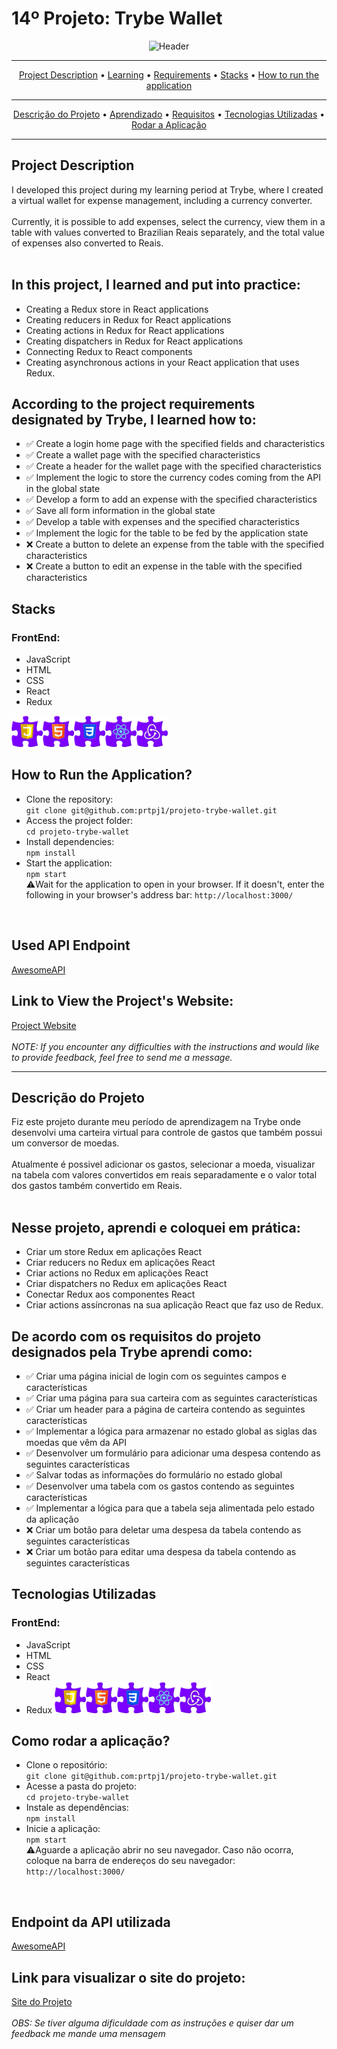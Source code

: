 # 14º Projeto: Trybe Wallet
<p align="center">
  <img src="https://github.com/prtpj1/projeto-trybe-wallet/blob/main/Images/Preview.png" alt="Header" />
</p>
<hr/>
<p align="center">
<a href="#project-description">Project Description</a> •
<a href="#in-this-project-i-learned-and-put-into-practice">Learning</a> •
<a href="#according-to-the-project-requirements-designated-by-trybe-i-learned-how-to">Requirements</a> •
<a href="#stacks">Stacks</a> •
<a href="#how-to-run-the-application">How to run the application</a>
</p>
<hr/>
<p align="center">
<a href="#descrição-do-projeto">Descrição do Projeto</a> •
<a href="#nesse-projeto-aprendi-e-coloquei-em-prática">Aprendizado</a> •
<a href="#de-acordo-com-os-requisitos-do-projeto-designados-pela-trybe-aprendi-como">Requisitos</a> •
<a href="#tecnologias-utilizadas">Tecnologias Utilizadas</a> •
<a href="#como-rodar-a-aplicação">Rodar a Aplicação</a>
</p>
<hr/>

## Project Description
I developed this project during my learning period at Trybe, where I created a virtual wallet for expense management, including a currency converter. </br> </br>
Currently, it is possible to add expenses, select the currency, view them in a table with values converted to Brazilian Reais separately, and the total value of expenses also converted to Reais. </br> </br>

## In this project, I learned and put into practice:
- Creating a Redux store in React applications
- Creating reducers in Redux for React applications
- Creating actions in Redux for React applications
- Creating dispatchers in Redux for React applications
- Connecting Redux to React components
- Creating asynchronous actions in your React application that uses Redux.

## According to the project requirements designated by Trybe, I learned how to:
- ✅ Create a login home page with the specified fields and characteristics
- ✅ Create a wallet page with the specified characteristics
- ✅ Create a header for the wallet page with the specified characteristics
- ✅ Implement the logic to store the currency codes coming from the API in the global state
- ✅ Develop a form to add an expense with the specified characteristics
- ✅ Save all form information in the global state
- ✅ Develop a table with expenses and the specified characteristics
- ✅ Implement the logic for the table to be fed by the application state
- ❌ Create a button to delete an expense from the table with the specified characteristics
- ❌ Create a button to edit an expense in the table with the specified characteristics

## Stacks
### FrontEnd: 
- JavaScript
- HTML
- CSS
- React
- Redux

<a href="https://developer.mozilla.org/en-US/docs/Web/JavaScript" target="_blank" rel="noreferrer"><img src="https://github.com/prtpj1/prtpj1/blob/main/Github Imgs/JavaScript2.png" width="50" height="50" alt="JavaScript Icon" /></a><a href="https://developer.mozilla.org/en-US/docs/Glossary/HTML5" target="_blank" rel="noreferrer"><img src="https://github.com/prtpj1/prtpj1/blob/main/Github Imgs/html2.png" width="50" height="50" alt="HTML Icon" /></a><a href="https://www.w3.org/TR/CSS/#css" target="_blank" rel="noreferrer"><img src="https://github.com/prtpj1/prtpj1/blob/main/Github Imgs/CSS2.png" width="50" height="50" alt="CSS3 Icon" /></a><a href="https://reactjs.org/" target="_blank" rel="noreferrer"><img src="https://github.com/prtpj1/prtpj1/blob/main/Github Imgs/React2.png" width="50" height="50" alt="React Icon" /></a><a href="https://redux.js.org/" target="_blank" rel="noreferrer"><img src="https://github.com/prtpj1/prtpj1/blob/main/Github Imgs/Redux2.png" width="50" height="50" alt="Redux Icon" /></a>

## How to Run the Application?
- Clone the repository: <br>
`git clone git@github.com:prtpj1/projeto-trybe-wallet.git`
- Access the project folder: <br>
`cd projeto-trybe-wallet`
- Install dependencies: <br>
`npm install`
- Start the application: <br>
`npm start` <br>
⚠️Wait for the application to open in your browser. If it doesn't, enter the following in your browser's address bar: `http://localhost:3000/`
</br>

## Used API Endpoint
[AwesomeAPI](https://economia.awesomeapi.com.br/json/all)

## Link to View the Project's Website:
[Project Website](https://prtpj-my-wallet.netlify.app/)
</br>
</br>
_*NOTE: If you encounter any difficulties with the instructions and would like to provide feedback, feel free to send me a message.*_
<hr/>

## Descrição do Projeto
Fiz este projeto durante meu período de aprendizagem na Trybe onde desenvolvi uma carteira virtual para controle de gastos que também possui um conversor de moedas. </br> </br>
Atualmente é possivel adicionar os gastos, selecionar a moeda, visualizar na tabela com valores convertidos em reais separadamente e o valor total dos gastos também convertido em Reais. </br> </br>

## Nesse projeto, aprendi e coloquei em prática:
- Criar um store Redux em aplicações React
- Criar reducers no Redux em aplicações React
- Criar actions no Redux em aplicações React
- Criar dispatchers no Redux em aplicações React
- Conectar Redux aos componentes React
- Criar actions assíncronas na sua aplicação React que faz uso de Redux.

## De acordo com os requisitos do projeto designados pela Trybe aprendi como:
- ✅ Criar uma página inicial de login com os seguintes campos e características
- ✅ Criar uma página para sua carteira com as seguintes características
- ✅ Criar um header para a página de carteira contendo as seguintes características
- ✅ Implementar a lógica para armazenar no estado global as siglas das moedas que vêm da API
- ✅ Desenvolver um formulário para adicionar uma despesa contendo as seguintes características
- ✅ Salvar todas as informações do formulário no estado global
- ✅ Desenvolver uma tabela com os gastos contendo as seguintes características
- ✅ Implementar a lógica para que a tabela seja alimentada pelo estado da aplicação
- ❌ Criar um botão para deletar uma despesa da tabela contendo as seguintes características
- ❌ Criar um botão para editar uma despesa da tabela contendo as seguintes características

## Tecnologias Utilizadas 
### FrontEnd: 
- JavaScript
- HTML
- CSS
- React
- Redux
<a href="https://developer.mozilla.org/en-US/docs/Web/JavaScript" target="_blank" rel="noreferrer"><img src="https://github.com/prtpj1/prtpj1/blob/main/Github Imgs/JavaScript2.png" width="50" height="50" alt="JavaScript Icon" /></a><a href="https://developer.mozilla.org/en-US/docs/Glossary/HTML5" target="_blank" rel="noreferrer"><img src="https://github.com/prtpj1/prtpj1/blob/main/Github Imgs/html2.png" width="50" height="50" alt="HTML Icon" /></a><a href="https://www.w3.org/TR/CSS/#css" target="_blank" rel="noreferrer"><img src="https://github.com/prtpj1/prtpj1/blob/main/Github Imgs/CSS2.png" width="50" height="50" alt="CSS3 Icon" /></a><a href="https://reactjs.org/" target="_blank" rel="noreferrer"><img src="https://github.com/prtpj1/prtpj1/blob/main/Github Imgs/React2.png" width="50" height="50" alt="React Icon" /></a><a href="https://redux.js.org/" target="_blank" rel="noreferrer"><img src="https://github.com/prtpj1/prtpj1/blob/main/Github Imgs/Redux2.png" width="50" height="50" alt="Redux Icon" /></a>

## Como rodar a aplicação?
- Clone o repositório: <br>
`git clone git@github.com:prtpj1/projeto-trybe-wallet.git`
- Acesse a pasta do projeto: <br>
`cd projeto-trybe-wallet`
- Instale as dependências: <br>
`npm install`
- Inicie a aplicação: <br>
`npm start` <br>
⚠️Aguarde a aplicação abrir no seu navegador. Caso não ocorra, coloque na barra de endereços do seu navegador: `http://localhost:3000/`
</br>

## Endpoint da API utilizada
[AwesomeAPI](https://economia.awesomeapi.com.br/json/all)

## Link para visualizar o site do projeto:
[Site do Projeto](https://prtpj-my-wallet.netlify.app/)
</br>
</br>
_*OBS: Se tiver alguma dificuldade com as instruções e quiser dar um feedback me mande uma mensagem*_
